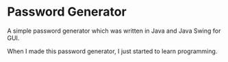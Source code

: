 # Password Generator
A simple password generator which was written in Java and Java Swing for GUI.

When I made this password generator, I just started to learn programming.
